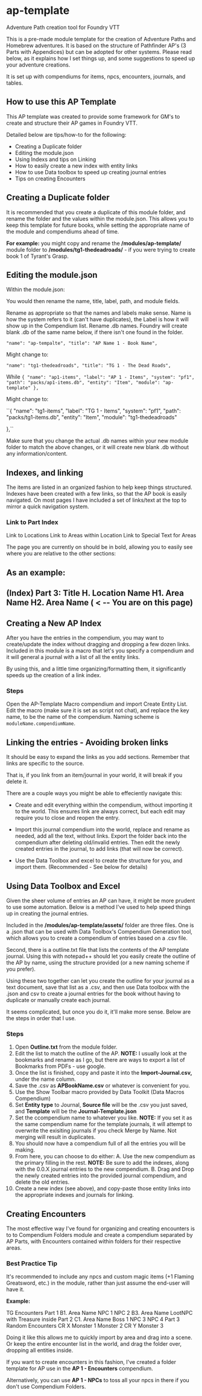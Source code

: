 # ap-template
Adventure Path creation tool for Foundry VTT

This is a pre-made module template for the creation of Adventure Paths and Homebrew adventures. It is based on the structure of Pathfinder AP's (3 Parts with Appendices) but can be adopted for other systems. Please read below, as it explains how I set things up, and some suggestions to speed up your adventure creations.

It is set up with compendiums for items, npcs, encounters, journals, and tables.

## How to use this AP Template
This AP template was created to provide some framework for GM's to create and structure their AP games in Foundry VTT. 

Detailed below are tips/how-to for the following:

* Creating a Duplicate folder
* Editing the module.json
* Using Indexs and tips on Linking
* How to easily create a new index with entity links
* How to use Data toolbox to speed up creating journal entries
* Tips on creating Encounters
 

## Creating a Duplicate folder
It is recommended that you create a duplicate of this module folder, and rename the folder and the values within the module.json. This allows you to keep this template for future books, while setting the appropriate name of the module and compendiums ahead of time. 

**For example:** you might copy and rename the **/modules/ap-template/** module folder to **/modules/tg1-thedeadroads/**  - if you were trying to create book 1 of Tyrant's Grasp. 

 

## Editing the module.json
Within the module.json:

You would then rename the name, title, label, path, and module fields.

Rename as appropriate so that the names and labels make sense. Name is how the system refers to it (can't have duplicates), the Label is how it will show up in the Compendium list. Rename .db names.
Foundry will create blank .db of the same name below, if there isn't one found in the folder.


``"name": "ap-tempalte",
"title": "AP Name 1 - Book Name",``

Might change to:

``"name": "tg1-thedeadroads",
"title": "TG 1 - The Dead Roads",``

 

While 
``{
 "name": "ap1-items",
 "label": "AP 1 - Items",
 "system": "pf1",
 "path": "packs/ap1-items.db",
 "entity": "Item",
 "module": "ap-template"
},``

Might change to:

``{
 "name": "tg1-items",
 "label": "TG 1 - Items",
 "system": "pf1",
 "path": "packs/tg1-items.db",
 "entity": "Item",
 "module": "tg1-thedeadroads"

},``


Make sure that you change the actual .db names within your new module folder to match the above changes, or it will create new blank .db without any information/content.
 

## Indexes, and linking
The items are listed in an organized fashion to help keep things structured. Indexes have been created with a few links, so that the AP book is easily navigated. On most pages I have included a set of links/text at the top to mirror a quick navigation system. 

### Link to Part Index

Link to Locations
    Link to Areas within Location
        Link to Special Text for Areas

The page you are currently on should be in bold, allowing you to easily see where you are relative to the other sections: 

As an example:
--------
(Index) Part 3: Title
    H. Location Name
        H1. Area Name
        H2. Area Name ( < -- You are on this page) 
--------

## Creating a New AP Index
After you have the entries in the compendium, you may want to create/update the index without dragging and dropping a few dozen links. Included in this module is a macro that let's you specify a compendium and it will general a journal with a list of all the entity links. 

By using this, and a little time organizing/formatting them, it significantly speeds up the creation of a link index. 

### Steps
Open the AP-Template Macro compendium and import Create Entity List. Edit the macro (make sure it is set as script not chat), and replace the key name, to be the name of the compendium. Naming scheme is `moduleName.compendiumName`. 
 

## Linking the entries - Avoiding broken links
It should be easy to expand the links as you add sections. Remember that links are specific to the source.

That is, if you link from an item/journal in your world, it will break if you delete it. 

There are a couple ways you might be able to effeciently navigate this:

* Create and edit everything within the compendium, without importing it to the world. This ensures link are always correct, but each edit may require you to close and reopen the entry.

* Import this journal compendium into the world, replace and rename as needed, add all the text, without links. Export the folder back into the compendium after deleting old/invalid entries. Then edit the newly created entries in the journal, to add links (that will now be correct). 

* Use the Data Toolbox and excel to create the structure for you, and import them. (Recommended - See below for details)
 

## Using Data Toolbox and Excel
Given the sheer volume of entries an AP can have, it might be more prudent to use some automation. Below is a method I've used to help speed things up in creating the journal entries. 

 

Included in the **/modules/ap-template/assets/** folder are three files. One is a .json that can be used with Data Toolbox's Compendium Generation tool, which allows you to create a compendium of entries based on a .csv file. 

Second, there is a outline.txt file that lists the contents of the AP template journal. Using this with notepad++ should let you easily create the outline of the AP by name, using the structure provided (or a new naming scheme if you prefer). 

Using these two together can let you create the outline for your journal as a text document, save that list as a .csv, and then use Data toolbox with the .json and csv to create a journal entries for the book without having to duplicate or manually create each journal. 

It seems complicated, but once you do it, it'll make more sense. Below are the steps in order that I use. 

### Steps
1. Open **Outline.txt** from the module folder.
2. Edit the list to match the outline of the AP.
    **NOTE:** I usually look at the bookmarks and rename as I go, but there are ways to export a list of Bookmarks from PDFs - use google. 
3. Once the list is finished, copy and paste it into the **Import-Journal.csv,** under the name column.
4. Save the .csv as **APBookName.csv** or whatever is convenient for you. 
5. Use the Show Toolbar macro provided by Data Toolkit (Data Macros Compendium)
6. Set **Entity type** to Journal, **Source file** will be the .csv you just saved, and **Template** will be the **Journal-Template.json** 
7. Set the ccompendium name to whatever you like.
    **NOTE:** If you set it as the same compendium name for the template journals, it will attempt to overwrite the exisiting journals if you check Merge by Name. Not merging will result in duplicates. 
8. You should now have a compendium full of all the entries you will be making. 
9. From here, you can choose to do either:
    A. Use the new compendium as the primary filling in the rest.
        **NOTE:** Be sure to add the indexes, along with the 0.0.X journal entries to the new compendium.
    B. Drag and Drop the newly created entries into the provided journal compendium, and delete the old entries.
10. Create a new index (see above), and copy-paste those entity links into the appropriate indexes and journals for linking. 
 


## Creating Encounters
The most effective way I've found for organizing and creating encounters is to to Compendium Folders module and create a compendium separated by AP Parts, with Encounters contained within folders for their respective areas. 


### Best Practice Tip
It's recommended to include any npcs and custom magic items (+1 Flaming Greatsword, etc.) in the module, rather than just assume the end-user will have it. 

**Example:**

TG Encounters
 Part 1
  B1. Area Name
   NPC 1
   NPC 2
  B3. Area Name
   LootNPC with Treasure inside
 Part 2
  C1. Area Name
   Boss 1
   NPC 3
   NPC 4
 Part 3
 Random Encounters
  CR X
   Monster 1
   Monster 2
  CR Y
   Monster 3

Doing it like this allows me to quickly import by area and drag into a scene. Or keep the entire encounter list in the world, and drag the folder over, dropping all entities inside. 

 

If you want to create encounters in this fashion, I've created a folder template for AP use in the **AP 1 - Encounters** compendium.

Alternatively, you can use **AP 1 - NPCs** to toss all your npcs in there if you don't use Compendium Folders. 
